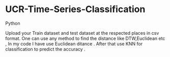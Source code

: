 # UCR-Time-Series-Classification
Python

Upload your Train dataset and test dataset at the respected places in csv format.
One can use any method to find the distance like DTW,Euclidean  etc , 
In my code I have use Euclidean ditance .
After that use KNN for classification to predict the accuracy .

